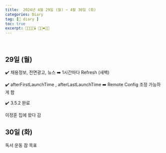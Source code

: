 ```yaml
---
title:  2024년 4월 29일 (월) ~ 4월 30일 (화)
categories: Diary
tag: [📒 diary ]
toc: true
excerpt: 🤸🏻🏃🏻🕯️ 👩🏻‍❤️‍👨🏻
---
```

​

## 29일 (월)

✔️ 채용정보, 전면광고, 뉴스 ➡️ 1시간마다 Refresh (새벽)

✔️ afterFirstLaunchTime , afterLastLaunchTime ➡️ Remote Config 조정 가능하게 함

✔️ 3.5.2 완료

이정훈 집에 왔다 감

## 30일 (화)

독서 운동 잠 목표

<br><br><br>
